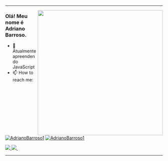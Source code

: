  ---
 <image src="image/Developer activity-bro.png" align=right width=400px height=400>

### Olá! Meu nome é Adriano Barroso.
- 🌱 Atualmente apreendendo JavaScript
- 📫 How to reach me: 

[![AdrianoBarroso1](https://github-readme-stats.vercel.app/api?username=AdrianoBarroso1&title_color=263238&text_color=515b60&icon_color=75b687&bg_color=def7e5&show_icons=true)](https://github.com/AdrianoBarroso1/)
[![AdrianoBarroso1](https://github-readme-stats.vercel.app/api/top-langs/?username=AdrianoBarroso1&hide=html&layout=compact&title_color=263238&text_color=515b60&icon_color=75b687&bg_color=def7e5)](https://github.com/AdrianoBarroso1/)

<a href="">
  <image src="https://img.shields.io/badge/Instagram-E4405F?style=for-the-badge&logo=instagram&logoColor=white">
</a>
  
<a href="">
  <image src="https://img.shields.io/badge/Twitter-1DA1F2?style=for-the-badge&logo=twitter&logoColor=white">
</a>
    
<a href="">
  <image src="">
</a>

---